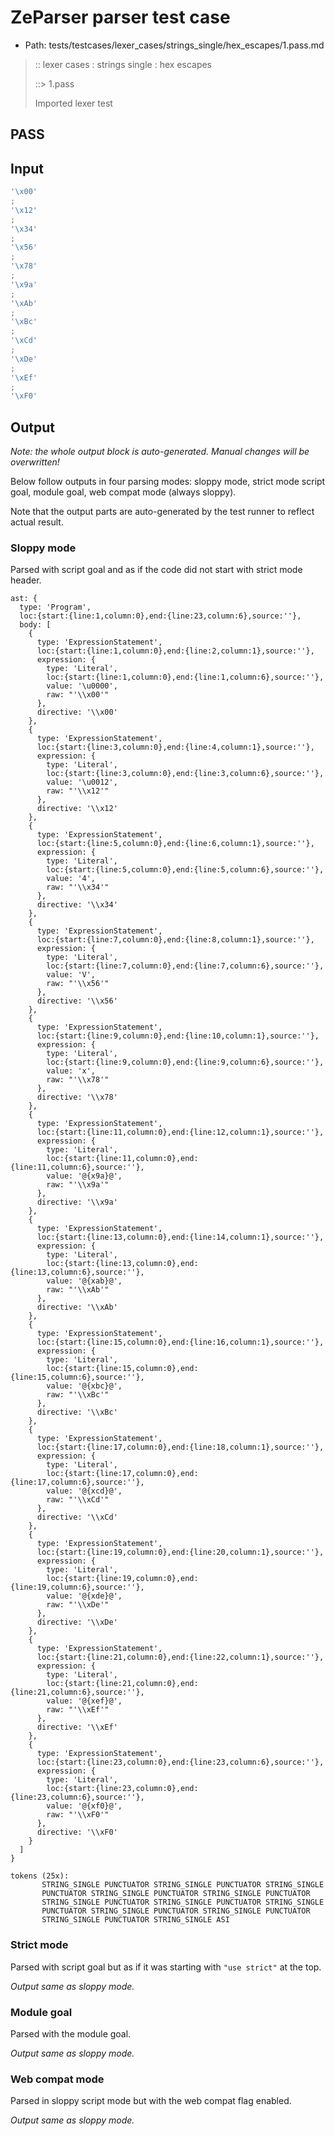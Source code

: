 # ZeParser parser test case

- Path: tests/testcases/lexer_cases/strings_single/hex_escapes/1.pass.md

> :: lexer cases : strings single : hex escapes
>
> ::> 1.pass
>
> Imported lexer test

## PASS

## Input

`````js
'\x00'
;
'\x12'
;
'\x34'
;
'\x56'
;
'\x78'
;
'\x9a'
;
'\xAb'
;
'\xBc'
;
'\xCd'
;
'\xDe'
;
'\xEf'
;
'\xF0'
`````

## Output

_Note: the whole output block is auto-generated. Manual changes will be overwritten!_

Below follow outputs in four parsing modes: sloppy mode, strict mode script goal, module goal, web compat mode (always sloppy).

Note that the output parts are auto-generated by the test runner to reflect actual result.

### Sloppy mode

Parsed with script goal and as if the code did not start with strict mode header.

`````
ast: {
  type: 'Program',
  loc:{start:{line:1,column:0},end:{line:23,column:6},source:''},
  body: [
    {
      type: 'ExpressionStatement',
      loc:{start:{line:1,column:0},end:{line:2,column:1},source:''},
      expression: {
        type: 'Literal',
        loc:{start:{line:1,column:0},end:{line:1,column:6},source:''},
        value: '\u0000',
        raw: "'\\x00'"
      },
      directive: '\\x00'
    },
    {
      type: 'ExpressionStatement',
      loc:{start:{line:3,column:0},end:{line:4,column:1},source:''},
      expression: {
        type: 'Literal',
        loc:{start:{line:3,column:0},end:{line:3,column:6},source:''},
        value: '\u0012',
        raw: "'\\x12'"
      },
      directive: '\\x12'
    },
    {
      type: 'ExpressionStatement',
      loc:{start:{line:5,column:0},end:{line:6,column:1},source:''},
      expression: {
        type: 'Literal',
        loc:{start:{line:5,column:0},end:{line:5,column:6},source:''},
        value: '4',
        raw: "'\\x34'"
      },
      directive: '\\x34'
    },
    {
      type: 'ExpressionStatement',
      loc:{start:{line:7,column:0},end:{line:8,column:1},source:''},
      expression: {
        type: 'Literal',
        loc:{start:{line:7,column:0},end:{line:7,column:6},source:''},
        value: 'V',
        raw: "'\\x56'"
      },
      directive: '\\x56'
    },
    {
      type: 'ExpressionStatement',
      loc:{start:{line:9,column:0},end:{line:10,column:1},source:''},
      expression: {
        type: 'Literal',
        loc:{start:{line:9,column:0},end:{line:9,column:6},source:''},
        value: 'x',
        raw: "'\\x78'"
      },
      directive: '\\x78'
    },
    {
      type: 'ExpressionStatement',
      loc:{start:{line:11,column:0},end:{line:12,column:1},source:''},
      expression: {
        type: 'Literal',
        loc:{start:{line:11,column:0},end:{line:11,column:6},source:''},
        value: '@{x9a}@',
        raw: "'\\x9a'"
      },
      directive: '\\x9a'
    },
    {
      type: 'ExpressionStatement',
      loc:{start:{line:13,column:0},end:{line:14,column:1},source:''},
      expression: {
        type: 'Literal',
        loc:{start:{line:13,column:0},end:{line:13,column:6},source:''},
        value: '@{xab}@',
        raw: "'\\xAb'"
      },
      directive: '\\xAb'
    },
    {
      type: 'ExpressionStatement',
      loc:{start:{line:15,column:0},end:{line:16,column:1},source:''},
      expression: {
        type: 'Literal',
        loc:{start:{line:15,column:0},end:{line:15,column:6},source:''},
        value: '@{xbc}@',
        raw: "'\\xBc'"
      },
      directive: '\\xBc'
    },
    {
      type: 'ExpressionStatement',
      loc:{start:{line:17,column:0},end:{line:18,column:1},source:''},
      expression: {
        type: 'Literal',
        loc:{start:{line:17,column:0},end:{line:17,column:6},source:''},
        value: '@{xcd}@',
        raw: "'\\xCd'"
      },
      directive: '\\xCd'
    },
    {
      type: 'ExpressionStatement',
      loc:{start:{line:19,column:0},end:{line:20,column:1},source:''},
      expression: {
        type: 'Literal',
        loc:{start:{line:19,column:0},end:{line:19,column:6},source:''},
        value: '@{xde}@',
        raw: "'\\xDe'"
      },
      directive: '\\xDe'
    },
    {
      type: 'ExpressionStatement',
      loc:{start:{line:21,column:0},end:{line:22,column:1},source:''},
      expression: {
        type: 'Literal',
        loc:{start:{line:21,column:0},end:{line:21,column:6},source:''},
        value: '@{xef}@',
        raw: "'\\xEf'"
      },
      directive: '\\xEf'
    },
    {
      type: 'ExpressionStatement',
      loc:{start:{line:23,column:0},end:{line:23,column:6},source:''},
      expression: {
        type: 'Literal',
        loc:{start:{line:23,column:0},end:{line:23,column:6},source:''},
        value: '@{xf0}@',
        raw: "'\\xF0'"
      },
      directive: '\\xF0'
    }
  ]
}

tokens (25x):
       STRING_SINGLE PUNCTUATOR STRING_SINGLE PUNCTUATOR STRING_SINGLE
       PUNCTUATOR STRING_SINGLE PUNCTUATOR STRING_SINGLE PUNCTUATOR
       STRING_SINGLE PUNCTUATOR STRING_SINGLE PUNCTUATOR STRING_SINGLE
       PUNCTUATOR STRING_SINGLE PUNCTUATOR STRING_SINGLE PUNCTUATOR
       STRING_SINGLE PUNCTUATOR STRING_SINGLE ASI
`````

### Strict mode

Parsed with script goal but as if it was starting with `"use strict"` at the top.

_Output same as sloppy mode._

### Module goal

Parsed with the module goal.

_Output same as sloppy mode._

### Web compat mode

Parsed in sloppy script mode but with the web compat flag enabled.

_Output same as sloppy mode._
